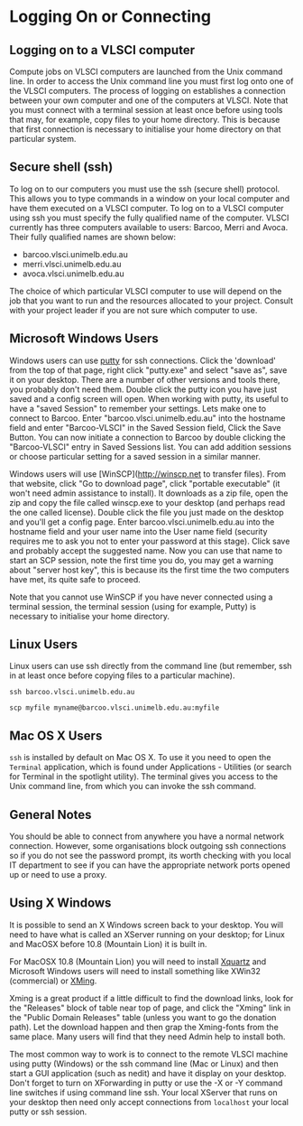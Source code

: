 # Logging On or Connecting 

## Logging on to a VLSCI computer

Compute jobs on VLSCI computers are launched from the Unix command line. In order to access the Unix command line you must first log onto one of the VLSCI computers. The process of logging on establishes a connection between your own computer and one of the computers at VLSCI. Note that you must connect with a terminal session at least once before using tools that may, for example, copy files to your home directory. This is because that first connection is necessary to initialise your home directory on that particular system.

## Secure shell (ssh)

To log on to our computers you must use the ssh (secure shell) protocol. This allows you to type commands in a window on your local computer and have them executed on a VLSCI computer. To log on to a VLSCI computer using ssh you must specify the fully qualified name of the computer. VLSCI currently has three computers available to users: Barcoo, Merri and Avoca. Their fully qualified names are shown below:

* barcoo.vlsci.unimelb.edu.au
* merri.vlsci.unimelb.edu.au
* avoca.vlsci.unimelb.edu.au

The choice of which particular VLSCI computer to use will depend on the job that you want to run and the resources allocated to your project. Consult with your project leader if you are not sure which computer to use.

## Microsoft Windows Users

Windows users can use [putty](http://www.chiark.greenend.org.uk/~sgtatham/putty/) for ssh connections.  Click the 'download' from the top of that page, right click "putty.exe" and select "save as", save it on your desktop. There are a number of other versions and tools there, you probably don't need them. Double click the putty icon you have just saved and a config screen will open. When working with putty, its useful to have a "saved Session" to remember your settings. Lets make one to connect to Barcoo. Enter "barcoo.vlsci.unimelb.edu.au" into the hostname field and enter "Barcoo-VLSCI" in the Saved Session field, Click the Save Button. You can now initiate a connection to Barcoo by double clicking the "Barcoo-VLSCI" entry in Saved Sessions list. You can add addition sessions or choose particular setting for a saved session in a similar manner.

Windows users will use [WinSCP](http://winscp.net to transfer files). From that website, click "Go to download page", click "portable executable"  (it  won't need admin assistance to install). It downloads as a zip file, open the zip and copy the file called winscp.exe to your desktop (and perhaps read the one called license). Double click the file you just made on the desktop and you'll get a config page. Enter barcoo.vlsci.unimelb.edu.au into the hostname field and your user name into the User name field (security requires me to ask you not to enter your password at this stage). Click save and probably accept the suggested name. Now you can use that name to start an SCP session, note the first time you do, you may get a warning about "server host key", this is because its the first time the two computers have met, its quite safe to proceed.

Note that you cannot use WinSCP if you have never connected using a terminal session, the terminal session (using for example, Putty) is necessary to initialise your home directory.

## Linux Users

Linux users can use ssh directly from the command line (but remember, ssh in at least once before copying files to a particular machine).

```
ssh barcoo.vlsci.unimelb.edu.au
```

```
scp myfile myname@barcoo.vlsci.unimelb.edu.au:myfile
``` 

## Mac OS X Users

`ssh` is installed by default on Mac OS X. To use it you need to open the `Terminal` application, which is found under Applications - Utilities (or search for Terminal in the spotlight utility). The terminal gives you access to the Unix command line, from which you can invoke the ssh command.

## General Notes

You should be able to connect from anywhere you have a normal network connection. However, some organisations block outgoing ssh connections so if you do not see the password prompt, its worth checking with you local IT department to see if you can have the appropriate network ports opened up or need to use a proxy.

## Using X Windows

It is possible to send an X Windows screen back to your desktop. You will need to have what is called an XServer running on your desktop; for Linux and MacOSX before 10.8 (Mountain Lion) it is built in.

For MacOSX 10.8 (Mountain Lion) you will need to install [Xquartz](http://xquartz.macosforge.org/) and Microsoft Windows users will need to install something like XWin32 (commercial) or [XMing](http://www.straightrunning.com/XmingNotes/).

Xming is a great product if a little difficult to find the download links, look for the "Releases" block of table near top of page, and click the "Xming" link in the "Public Domain Releases" table (unless you want to go the donation path). Let the download happen and then grap the Xming-fonts from the same place. Many users will find that they need Admin help to install both.

The most common way to work is to connect to the remote VLSCI machine using putty (Windows) or the ssh command line (Mac or Linux) and then start a GUI application (such as nedit) and have it display on your desktop. Don't forget to turn on XForwarding in putty or use the -X or -Y command line switches if using command line ssh. Your local XServer that runs on your desktop then need only accept connections from `localhost` your local putty or ssh session.
